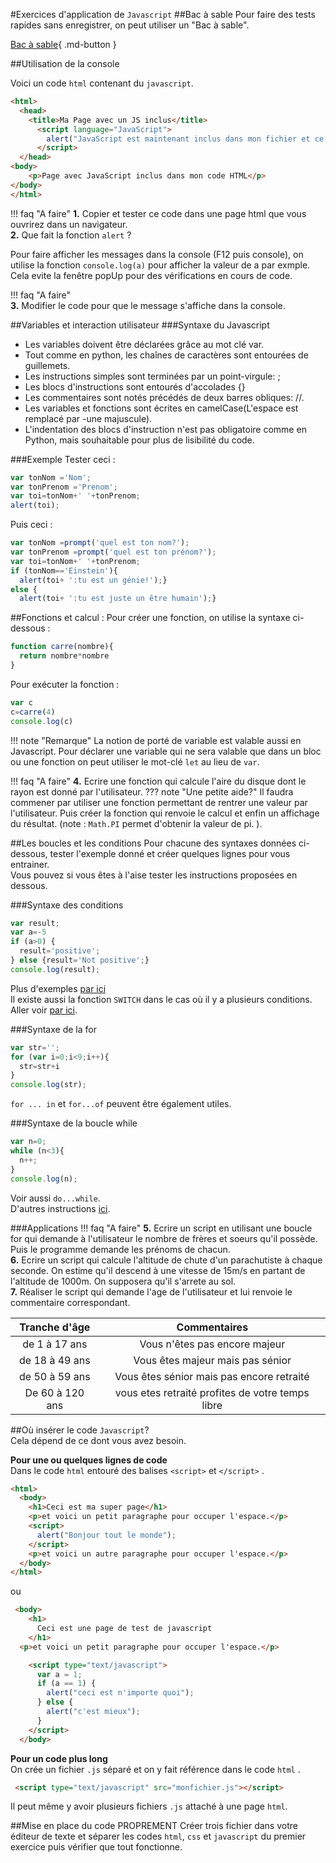 #Exercices d'application de `Javascript`
##Bac à sable
Pour faire des tests rapides sans enregistrer, on peut utiliser un "Bac à sable".

[Bac à sable](http://jsbin.com/wuqevezoku/edit?html,js,console){ .md-button }

##Utilisation de la console

Voici un code `html` contenant du `javascript`.

```html
<html>
  <head>
    <title>Ma Page avec un JS inclus</title>
      <script language="JavaScript">
        alert("JavaScript est maintenant inclus dans mon fichier et ce message s'affiche dans une fenêtre d'alerte");
      </script>
  </head>
<body>
    <p>Page avec JavaScript inclus dans mon code HTML</p>
</body>
</html>

```

!!! faq "A faire"
    **1.** Copier et tester ce code dans une page html que vous ouvrirez dans un navigateur.  
    **2.** Que fait la fonction `alert` ? 

Pour faire afficher les messages dans la console (F12 puis console), on utilise la fonction `console.log(a)` pour afficher la valeur de a par exmple. Cela evite la fenêtre popUp pour des vérifications en cours de code.  

!!! faq "A faire"  
    **3.** Modifier le code pour que le message s'affiche dans la console.  

##Variables et interaction utilisateur
###Syntaxe du Javascript

- Les variables doivent être déclarées grâce au mot clé var.  
- Tout comme en python, les chaînes de caractères sont entourées de guillemets.  
- Les instructions simples sont terminées par un point-virgule: ;   
- Les blocs d'instructions sont entourés d'accolades {}  
- Les commentaires sont notés précédés de deux barres obliques: //.  
- Les variables et fonctions sont écrites en camelCase(L'espace est remplacé par -une majuscule).  
- L'indentation des blocs d'instruction n'est pas obligatoire comme en Python, mais souhaitable pour plus de lisibilité du code.  

###Exemple
Tester ceci :  
```js
var tonNom ='Nom';
var tonPrenom ='Prenom';
var toi=tonNom+' '+tonPrenom;
alert(toi);
```

Puis ceci :  
```js
var tonNom =prompt('quel est ton nom?');
var tonPrenom =prompt('quel est ton prénom?');
var toi=tonNom+' '+tonPrenom;
if (tonNom=='Einstein'){  
  alert(toi+ ':tu est un génie!');}
else {
  alert(toi+ ':tu est juste un être humain');} 
```

##Fonctions et calcul :
Pour créer une fonction, on utilise la syntaxe ci-dessous :  
```js
function carre(nombre){
  return nombre*nombre
}
```
Pour exécuter la fonction :  
```js
var c
c=carre(4)
console.log(c)
```
!!! note "Remarque"
    La notion de porté de variable est valable aussi en Javascript. Pour déclarer une variable qui ne sera valable que dans un bloc ou une fonction on peut utiliser le mot-clé `let` au lieu de `var`. 


!!! faq "A faire"
    **4.** Ecrire une fonction qui calcule l'aire du disque dont le rayon est donné par l'utilisateur.
    ??? note "Une petite aide?"
          Il faudra commener par utiliser une fonction permettant de rentrer une valeur par l'utilisateur. Puis créer la fonction qui renvoie le calcul et enfin un affichage du résultat. (note : `Math.PI` permet d'obtenir la valeur de pi. ).

##Les boucles et les conditions
Pour chacune des syntaxes données ci-dessous, tester l'exemple donné et créer quelques lignes pour vous entrainer.  
Vous pouvez si vous êtes à l'aise tester les instructions proposées en dessous.  

###Syntaxe des conditions
```js
var result;
var a=-5
if (a>0) {
  result='positive';
} else {result='Not positive';}
console.log(result);
```
Plus d'exemples [par ici](https://developer.mozilla.org/fr/docs/Web/JavaScript/Reference/Statements/if...else)  
Il existe aussi la fonction `SWITCH` dans le cas où il y a plusieurs conditions. Aller voir  [par ici](https://developer.mozilla.org/fr/docs/Web/JavaScript/Reference/Statements/switch).  

###Syntaxe de la for
```js
var str='';
for (var i=0;i<9;i++){
  str=str+i
}
console.log(str);
```
`for ... in` et `for...of` peuvent être également utiles.  

###Syntaxe de la boucle while
```js
var n=0;
while (n<3){
  n++;
}
console.log(n);
```
Voir aussi `do...while`.  
D'autres instructions [ici](https://developer.mozilla.org/fr/docs/Web/JavaScript/Reference/Statements).  

###Applications
!!! faq "A faire"
    **5.** Ecrire un script en utilisant une boucle for qui demande à l'utilisateur le nombre de frères et soeurs qu'il possède. Puis le programme demande les prénoms de chacun.  
    **6.** Ecrire un script qui calcule l'altitude de chute d'un parachutiste à chaque seconde. On estime qu'il descend à une vitesse de 15m/s en partant de l'altitude de 1000m. On supposera qu'il s'arrete au sol.  
    **7.** Réaliser le script qui demande l'age de l'utilisateur et lui renvoie le commentaire correspondant.  


|Tranche d'âge|Commentaires|  
|:-----------:|:----------:|  
|de 1 à 17 ans|Vous n'êtes pas encore majeur|  
|de 18 à 49 ans|Vous êtes majeur mais pas sénior|  
|de 50 à 59 ans|Vous êtes sénior mais pas encore retraité|  
|De 60 à 120 ans|vous etes retraité profites de votre temps libre|  

##Où insérer le code `Javascript`?  
Cela dépend de ce dont vous avez besoin.  

**Pour une ou quelques lignes de code**  
Dans le code `html` entouré des balises `<script>` et `</script>` .  
```html
<html>
  <body>
    <h1>Ceci est ma super page</h1>
    <p>et voici un petit paragraphe pour occuper l'espace.</p>
    <script>
      alert("Bonjour tout le monde"); 
    </script>
    <p>et voici un autre paragraphe pour occuper l'espace.</p>
  </body>
</html>
```
ou  
```html
 <body>
    <h1>
      Ceci est une page de test de javascript
    </h1>
  <p>et voici un petit paragraphe pour occuper l'espace.</p>

    <script type="text/javascript">
      var a = 1;
      if (a == 1) {
        alert("ceci est n'importe quoi");
      } else {
        alert("c'est mieux");
      }
    </script>
  </body>
```

**Pour un code plus long**  
On crée un fichier `.js` séparé et on y fait référence dans le code `html` .

```html
 <script type="text/javascript" src="monfichier.js"></script>
```

Il peut même y avoir plusieurs fichiers `.js` attaché à une page `html`.  

##Mise en place du code PROPREMENT 
Créer trois fichier dans votre éditeur de texte et séparer les codes `html`, `css` et `javascript` du premier exercice puis vérifier que tout fonctionne.



